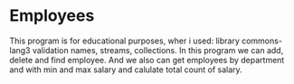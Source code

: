 # Employees
This program is for educational purposes, wher i used: library commons-lang3 validation names, streams, collections.
In this program we can add, delete and find employee.
And we also can get employees by department and with min and max salary and calulate total count of salary.
